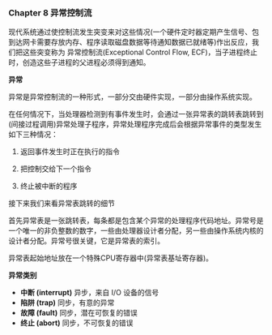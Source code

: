 ### Chapter 8 异常控制流

现代系统通过使控制流发生突变来对这些情况(一个硬件定时器定期产生信号、包到达网卡需要存放内存、程序读取磁盘数据等待通知数据已就绪等)作出反应，我们把这些突变称为 异常控制流(Exceptional Control Flow, ECF)，当子进程终止时，创造这些子进程的父进程必须得到通知。

**异常**

异常是异常控制流的一种形式，一部分交由硬件实现，一部分由操作系统实现。

在任何情况下，当处理器检测到有事件发生时，会通过一张异常表的跳转表跳转到(间接过程调用)异常处理子程序，异常处理程序完成后会根据异常事件的类型发生如下三种情况：

1. 返回事件发生时正在执行的指令

2. 把控制交给下一个指令
3. 终止被中断的程序

接下来我们来看异常表跳转的细节

首先异常表是一张跳转表，每条都是包含某个异常的处理程序代码地址。异常号是一个唯一的非负整数的数字，一些由处理器设计者分配，另一些由操作系统内核的设计者分配。异常号很关键，它是异常表的索引。

异常表起始地址放在一个特殊CPU寄存器中(异常表基址寄存器)。

**异常类别**

- **中断 (interrupt)** 异步，来自 I/O 设备的信号
- **陷阱 (trap)** 同步，有意的异常
- **故障 (fault)** 同步，潜在可恢复的错误
- **终止 (abort)** 同步，不可恢复的错误